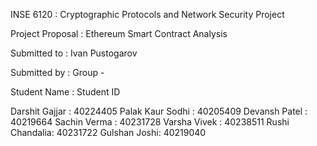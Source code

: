 INSE 6120 : Cryptographic Protocols and Network Security Project

Project Proposal : Ethereum Smart Contract Analysis

Submitted to : Ivan Pustogarov

Submitted by : Group - 

Student Name : Student ID

Darshit Gajjar : 40224405
Palak Kaur Sodhi : 40205409
Devansh Patel : 40219664
Sachin Verma : 40231728
Varsha Vivek : 40238511
Rushi Chandalia: 40231722
Gulshan Joshi: 40219040
